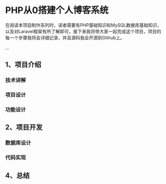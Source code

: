 # PHP从0搭建个人博客系统

在阅读本项目制作系列时，读者需要有PHP基础知识和MySQL数据库基础知识，以及对Laravel框架有所了解即可，接下来我将带大家一起完成这个项目，项目的每一个步骤我将会详细记录，并且源码我会开源到Github上。

...



## 1、项目介绍

### 技术讲解

### 项目设计

### 功能设计

## 2、项目开发

### 数据库设计

### 代码实现





## 4、总结



